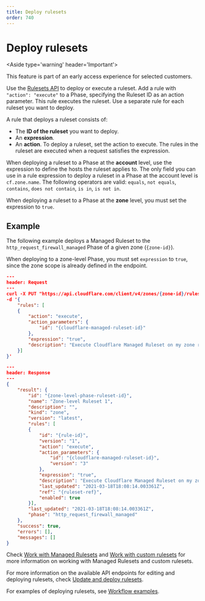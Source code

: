 ```yaml
---
title: Deploy rulesets
order: 740
---
```


# Deploy rulesets

<Aside type='warning' header='Important'>

This feature is part of an early access experience for selected customers.

</Aside>

Use the [Rulesets API](/cf-rulesets/rulesets-api) to deploy or execute a ruleset. Add a rule with `"action": "execute"` to a Phase, specifying the Ruleset ID as an action parameter. This rule executes the ruleset. Use a separate rule for each ruleset you want to deploy.

A rule that deploys a ruleset consists of:

- The **ID of the ruleset** you want to deploy.
- An **expression**.
- An **action**. To deploy a ruleset, set the action to execute. The rules in the ruleset are executed when a request satisfies the expression.

<Aside type='warning' header='Important'>

When deploying a ruleset to a Phase at the **account** level, use the expression to define the hosts the ruleset applies to. The only field you can use in a rule expression to deploy a ruleset in a Phase at the account level is `cf.zone.name`. The following operators are valid: `equals`, `not equals`, `contains`, `does not contain`, `is in`, `is not in`.

When deploying a ruleset to a Phase at the **zone** level, you must set the expression to `true`. 

</Aside>


## Example

The following example deploys a Managed Ruleset to the `http_request_firewall_managed` Phase of a given zone (`{zone-id}`).

When deploying to a zone-level Phase, you must set `expression` to `true`, since the zone scope is already defined in the endpoint.

```json
---
header: Request
---
curl -X PUT "https://api.cloudflare.com/client/v4/zones/{zone-id}/rulesets/phases/http_request_firewall_managed/entrypoint" \
-d '{
    "rules": [
    {
        "action": "execute",
        "action_parameters": {
            "id": "{cloudflare-managed-ruleset-id}"
        },
        "expression": "true",
        "description": "Execute Cloudflare Managed Ruleset on my zone ruleset"
    }]
}'
```

```json
---
header: Response
---
{
    "result": {
        "id": "{zone-level-phase-ruleset-id}",
        "name": "Zone-level Ruleset 1",
        "description": "",
        "kind": "zone",
        "version": "latest",
        "rules": [
        {
            "id": "{rule-id}",
            "version": "1",
            "action": "execute",
            "action_parameters": {
                "id": "{cloudflare-managed-ruleset-id}",
                "version": "3"
            },
            "expression": "true",
            "description": "Execute Cloudflare Managed Ruleset on my zone ruleset",
            "last_updated": "2021-03-18T18:08:14.003361Z",
            "ref": "{ruleset-ref}",
            "enabled": true
        }],
        "last_updated": "2021-03-18T18:08:14.003361Z",
        "phase": "http_request_firewall_managed"
    },
    "success": true,
    "errors": [],
    "messages": []
}
```

Check [Work with Managed Rulesets](/cf-rulesets/managed-rulesets) and [Work with custom rulesets](/cf-rulesets/custom-rulesets) for more information on working with Managed Rulesets and custom rulesets.

For more information on the available API endpoints for editing and deploying rulesets, check [Update and deploy rulesets](/cf-rulesets/rulesets-api/update).

For examples of deploying rulesets, see [Workflow examples](/cf-rulesets/common-use-cases).
